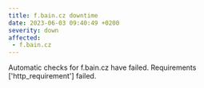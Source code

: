 ```yaml
---
title: f.bain.cz downtime
date: 2023-06-03 09:40:49 +0200
severity: down
affected:
 - f.bain.cz
---
```

Automatic checks for f.bain.cz have failed. Requirements ['http_requirement'] failed.
